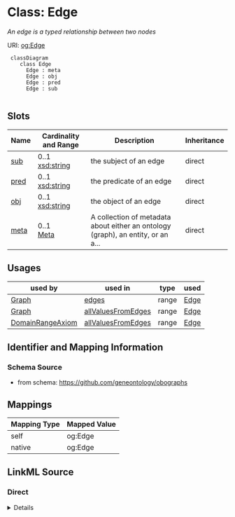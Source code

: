 # Class: Edge
_An edge is a typed relationship between two nodes_




URI: [og:Edge](https://github.com/geneontology/obographs/Edge)



```{mermaid}
 classDiagram
    class Edge
      Edge : meta
      Edge : obj
      Edge : pred
      Edge : sub
      
```




<!-- no inheritance hierarchy -->


## Slots

| Name | Cardinality and Range | Description | Inheritance |
| ---  | --- | --- | --- |
| [sub](sub.md) | 0..1 <br/> [xsd:string](http://www.w3.org/2001/XMLSchema#string) | the subject of an edge | direct |
| [pred](pred.md) | 0..1 <br/> [xsd:string](http://www.w3.org/2001/XMLSchema#string) | the predicate of an edge | direct |
| [obj](obj.md) | 0..1 <br/> [xsd:string](http://www.w3.org/2001/XMLSchema#string) | the object of an edge | direct |
| [meta](meta.md) | 0..1 <br/> [Meta](Meta.md) | A collection of metadata about either an ontology (graph), an entity, or an a... | direct |





## Usages

| used by | used in | type | used |
| ---  | --- | --- | --- |
| [Graph](Graph.md) | [edges](edges.md) | range | [Edge](Edge.md) |
| [Graph](Graph.md) | [allValuesFromEdges](allValuesFromEdges.md) | range | [Edge](Edge.md) |
| [DomainRangeAxiom](DomainRangeAxiom.md) | [allValuesFromEdges](allValuesFromEdges.md) | range | [Edge](Edge.md) |






## Identifier and Mapping Information







### Schema Source


* from schema: https://github.com/geneontology/obographs





## Mappings

| Mapping Type | Mapped Value |
| ---  | ---  |
| self | og:Edge |
| native | og:Edge |





## LinkML Source

<!-- TODO: investigate https://stackoverflow.com/questions/37606292/how-to-create-tabbed-code-blocks-in-mkdocs-or-sphinx -->

### Direct

<details>
```yaml
name: Edge
description: An edge is a typed relationship between two nodes
from_schema: https://github.com/geneontology/obographs
rank: 1000
slots:
- sub
- pred
- obj
- meta

```
</details>

### Induced

<details>
```yaml
name: Edge
description: An edge is a typed relationship between two nodes
from_schema: https://github.com/geneontology/obographs
rank: 1000
attributes:
  sub:
    name: sub
    description: the subject of an edge
    from_schema: https://github.com/geneontology/obographs
    rank: 1000
    slot_uri: rdf:subject
    alias: sub
    owner: Edge
    domain_of:
    - Edge
    range: string
  pred:
    name: pred
    description: the predicate of an edge
    from_schema: https://github.com/geneontology/obographs
    rank: 1000
    slot_uri: rdf:predicate
    alias: pred
    owner: Edge
    domain_of:
    - Edge
    - SynonymPropertyValue
    - PropertyValue
    range: string
  obj:
    name: obj
    description: the object of an edge
    from_schema: https://github.com/geneontology/obographs
    rank: 1000
    slot_uri: rdf:object
    alias: obj
    owner: Edge
    domain_of:
    - Edge
    range: string
  meta:
    name: meta
    description: A collection of metadata about either an ontology (graph), an entity,
      or an axiom
    from_schema: https://github.com/geneontology/obographs
    aliases:
    - annotations
    rank: 1000
    alias: meta
    owner: Edge
    domain_of:
    - GraphDocument
    - Graph
    - Node
    - Edge
    - PropertyValue
    - Axiom
    range: Meta

```
</details>